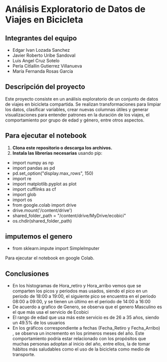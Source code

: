 # Análisis Exploratorio de Datos de Viajes en Bicicleta

## Integrantes del equipo

- Edgar Ivan Lozada Sanchez
- Javier Roberto Uribe Sandoval
- Luis Angel Cruz Sotelo
- Perla Citlallin Gutierrez Villanueva
- María Fernanda Rosas García

## Descripción del proyecto

Este proyecto consiste en un análisis exploratorio de un conjunto de datos de viajes en bicicleta compartida. Se realizan transformaciones para limpiar los datos, clasificar variables, crear nuevas columnas útiles y generar visualizaciones para entender patrones en la duración de los viajes, el comportamiento por grupo de edad y género, entre otros aspectos.

## Para ejecutar el notebook

1. **Clona este repositorio o descarga los archivos.**
2. **Instala las librerías necesarias** usando pip:

- import numpy as np
- import pandas as pd
- pd.set_option("display.max_rows", 150)
- import re
- import matplotlib.pyplot as plot
- import cufflinks as cf
- import glob
- import os
- from google.colab import drive
- drive.mount('/content/drive')
- shared_folder_path = "/content/drive/MyDrive/ecobici"
- os.chdir(shared_folder_path)

## imputemos el genero
- from sklearn.impute import SimpleImputer

Para ejecutar el notebook en google Colab.


## Conclusiones

- En los histogramas de Hora_retiro y Hora_arribo vemos que se comparten los picos y periodos mas usados, siendo el pico en un periodo de 18:00 a 19:00, el siguiente pico se encuentra en el periodo 08:00 a 09:00, y se tienen un último en el periodo de 14:00 a 16:00
- De acuerdo a grafico de Genero, se observa que el genero Masculino es el que más usa el servicio de Ecobici 
- El rango de edad que usa más este servicio es de 26 a 35 años, siendo un 49.5% de los usuarios 
- En los gráficos correspondiente a fechas (Fecha_Retiro y Fecha_Arribo) , se observa un incremento en los primeros meses del año. Este comportamiento podría estar relacionado con los propósitos que muchas personas adoptan al inicio del año, entre ellos, la de tomar hábitos más saludables como el uso de la bicicleta como medio de transporte.


